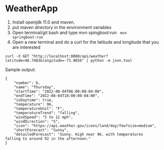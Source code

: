 # WeatherApp
1. Install openjdk 11.0 and maven.
2. put maven directory in the environment variables
3. Open terminal/git bash and type mvn spingboot:run
``` mvn springboot:run```
4. Open a new terminal and do a curl for the latitude and longitude that you are interested
```
curl -X GET "http://localhost:8080/api/weather?latitude=40.7483&longitude=-73.9856" | python -m json.tool
```
Sample output:
```
{
    "number": 6,
    "name": "Thursday",
    "startTime": "2022-08-04T06:00:00-04:00",
    "endTime": "2022-08-04T18:00:00-04:00",
    "isDaytime": true,
    "temperature": 96,
    "temperatureUnit": "F",
    "temperatureTrend": "falling",
    "windSpeed": "5 to 12 mph",
    "windDirection": "S",
    "icon": "https://api.weather.gov/icons/land/day/few?size=medium",
    "shortForecast": "Sunny",
    "detailedForecast": "Sunny. High near 96, with temperatures falling to around 92 in the afternoon."
}
```

